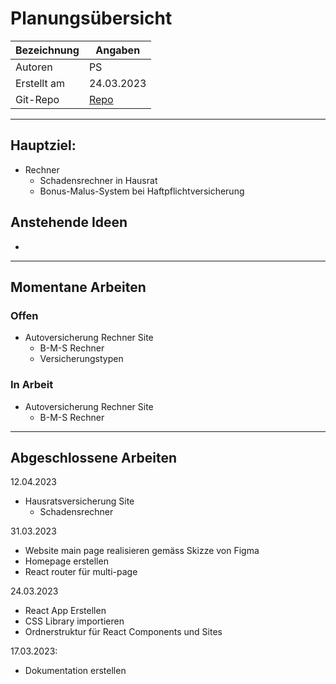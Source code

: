 # Planungsübersicht
| Bezeichnung | Angaben |
| - | - |
| Autoren | PS |
| Erstellt am | 24.03.2023 |
| Git-Repo | [Repo](https://github.com/bambuk-sh/project_versicherungsrechner) |

---
## Hauptziel:
- Rechner
	- Schadensrechner in Hausrat
	- Bonus-Malus-System bei Haftpflichtversicherung


## Anstehende Ideen
- 

---

## Momentane Arbeiten

### Offen
- Autoversicherung Rechner Site
	- B-M-S Rechner
	- Versicherungstypen

### In Arbeit
- Autoversicherung Rechner Site
	- B-M-S Rechner

---

## Abgeschlossene Arbeiten

12.04.2023
- Hausratsversicherung Site
	- Schadensrechner

31.03.2023
- Website main page realisieren gemäss Skizze von Figma
- Homepage erstellen
- React router für multi-page


24.03.2023
- React App Erstellen
- CSS Library importieren
- Ordnerstruktur für React Components und Sites


17.03.2023:
- Dokumentation erstellen




